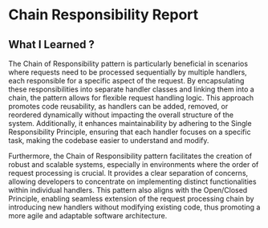 # Chain Responsibility Report

## What I Learned ?

The Chain of Responsibility pattern is particularly beneficial in scenarios
where requests need to be processed sequentially by multiple handlers, each
responsible for a specific aspect of the request. By encapsulating these
responsibilities into separate handler classes and linking them into a chain,
the pattern allows for flexible request handling logic. This approach promotes
code reusability, as handlers can be added, removed, or reordered dynamically
without impacting the overall structure of the system. Additionally, it enhances
maintainability by adhering to the Single Responsibility Principle, ensuring
that each handler focuses on a specific task, making the codebase easier to
understand and modify.

Furthermore, the Chain of Responsibility pattern facilitates the creation of
robust and scalable systems, especially in environments where the order of
request processing is crucial. It provides a clear separation of concerns,
allowing developers to concentrate on implementing distinct functionalities
within individual handlers. This pattern also aligns with the Open/Closed
Principle, enabling seamless extension of the request processing chain by
introducing new handlers without modifying existing code, thus promoting a more
agile and adaptable software architecture.
